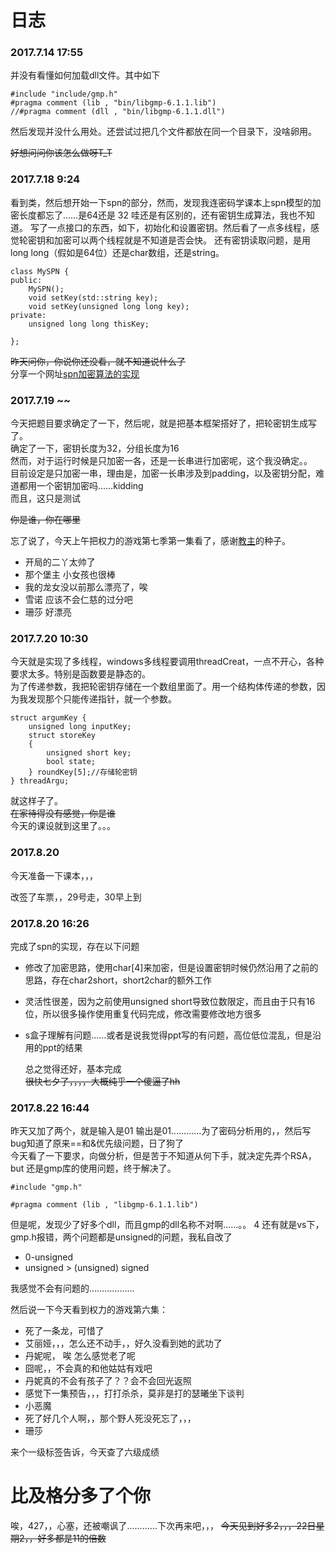 # 日志

### 2017.7.14 17:55
  并没有看懂如何加载dll文件。其中如下
  
	#include "include/gmp.h"
	#pragma comment (lib , "bin/libgmp-6.1.1.lib")
	//#pragma comment (dll , "bin/libgmp-6.1.1.dll")
	
然后发现并没什么用处。还尝试过把几个文件都放在同一个目录下，没啥卵用。        

~~好想问问你该怎么做呀T_T~~

### 2017.7.18 9:24
   看到类，然后想开始一下spn的部分，然而，发现我连密码学课本上spn模型的加密长度都忘了……是64还是 32 哇还是有区别的，还有密钥生成算法，我也不知道。
   写了一点接口的东西，如下，初始化和设置密钥。然后看了一点多线程，感觉轮密钥和加密可以两个线程就是不知道是否会快。
   还有密钥读取问题，是用long long（假如是64位）还是char数组，还是string。            
	
	class MySPN {
	public:
		MySPN();
		void setKey(std::string key);
		void setKey(unsigned long long key);
	private:
		unsigned long long thisKey;
		
	};
	
~~昨天问你，你说你还没看，就不知道说什么了~~            
分享一个网址[spn加密算法的实现](http://www.xuebuyuan.com/2151326.html)

### 2017.7.19 ~~
   今天把题目要求确定了一下，然后呢，就是把基本框架搭好了，把轮密钥生成写了。     
   确定了一下，密钥长度为32，分组长度为16     
   然而，对于运行时候是只加密一各，还是一长串进行加密呢，这个我没确定。。    
   目前设定是只加密一串，理由是，加密一长串涉及到padding，以及密钥分配，难道都用一个密钥加密吗……kidding    
   而且，这只是测试    
       
   ~~你是谁，你在哪里~~    
       
忘了说了，今天上午把权力的游戏第七季第一集看了，感谢[教主](李科艺)的种子。

* 开局的二丫太帅了
* 那个堡主 小女孩也很棒
* 我的龙女没以前那么漂亮了，唉
* 雪诺 应该不会仁慈的过分吧
* 珊莎 好漂亮
   
### 2017.7.20 10:30
   今天就是实现了多线程，windows多线程要调用threadCreat，一点不开心，各种要求太多。特别是函数要是静态的。    
   为了传递参数，我把轮密钥存储在一个数组里面了。用一个结构体传递的参数，因为我发现那个只能传递指针，就一个参数。    
   
	struct argumKey {
		unsigned long inputKey;
		struct storeKey
		{
			unsigned short key;
			bool state;
		} roundKey[5];//存储轮密钥
	} threadArgu;
   
   就这样子了。    
   ~~在家待得没有感觉，你是谁~~     
   今天的课设就到这里了。。。
 
### 2017.8.20 
   今天准备一下课本，，，    
   
   改签了车票，，29号走，30早上到
   
### 2017.8.20 16:26
   完成了spn的实现，存在以下问题    

* 修改了加密思路，使用char[4]来加密，但是设置密钥时候仍然沿用了之前的思路，存在char2short，short2char的额外工作
* 灵活性很差，因为之前使用unsigned short导致位数限定，而且由于只有16位，所以很多操作使用重复代码完成，修改需要修改地方很多
* s盒子理解有问题……或者是说我觉得ppt写的有问题，高位低位混乱，但是沿用的ppt的结果

   总之觉得还好，基本完成       
   ~~很快七夕了，，，，大概纯乎一个傻逼了hh~~
   
### 2017.8.22 16:44
   昨天又加了两个，就是输入是01 输出是01…………为了密码分析用的，，然后写bug知道了原来==和&优先级问题，日了狗了    
   今天看了一下要求，向做分析，但是苦于不知道从何下手，就决定先弄个RSA，but 还是gmp库的使用问题，终于解决了。
    
	#include "gmp.h"

	#pragma comment (lib , "libgmp-6.1.1.lib")
	
   但是呢，发现少了好多个dll，而且gmp的dll名称不对啊……。。      4
   还有就是vs下，gmp.h报错，两个问题都是unsigned的问题，我私自改了

* 0-unsigned
* unsigned > (unsigned) signed

我感觉不会有问题的………………        
   
然后说一下今天看到权力的游戏第六集：

* 死了一条龙，可惜了
* 艾丽娅，，，怎么还不动手，，好久没看到她的武功了
* 丹妮呢， 唉 怎么感觉老了呢
* 囧呢，，不会真的和他姑姑有戏吧
* 丹妮真的不会有孩子了？？会不会回光返照
* 感觉下一集预告，，，打打杀杀，莫非是打的瑟曦坐下谈判
* 小恶魔
* 死了好几个人啊，，那个野人死没死忘了，，，
* 珊莎

来个一级标签告诉，今天查了六级成绩

# 比及格分多了个你

   唉，427，，心塞，还被嘲讽了…………下次再来吧，，，
   ~~今天见到好多2，，，22日星期2，，好多都是11的倍数~~


   
